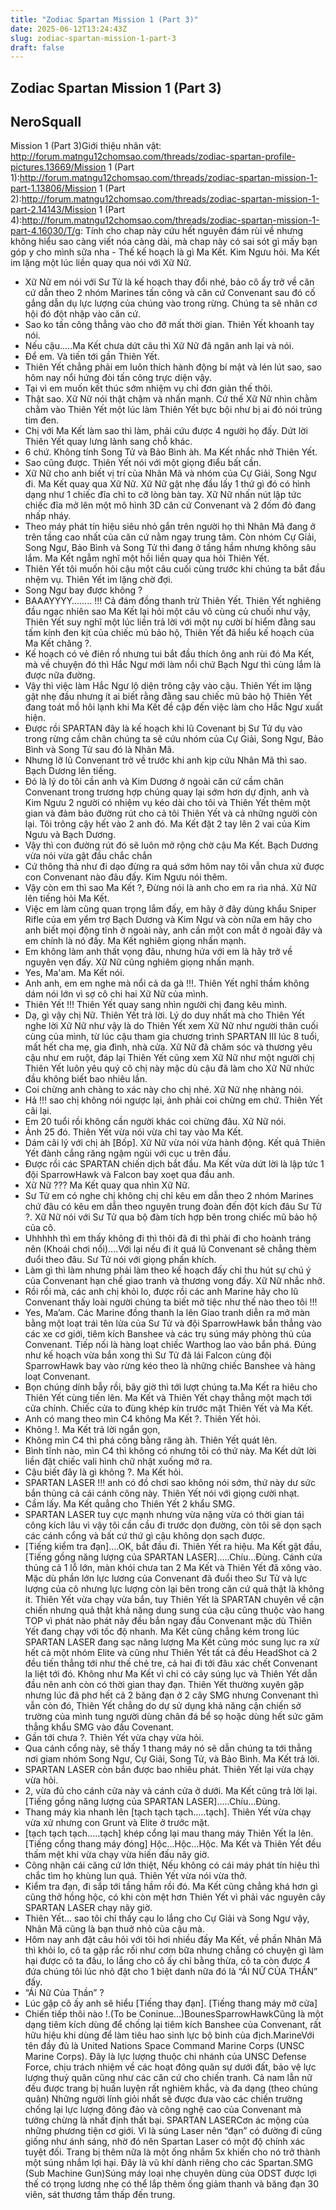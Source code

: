 ```yaml
---
title: "Zodiac Spartan Mission 1 (Part 3)"
date: 2025-06-12T13:24:43Z
slug: zodiac-spartan-mission-1-part-3
draft: false
---
```


## Zodiac Spartan Mission 1 (Part 3)

## NeroSquall

Mission 1 (Part 3)Giới thiệu nhân vật: http://forum.matngu12chomsao.com/threads/zodiac-spartan-profile-pictures.13669/Mission 1 (Part 1):http://forum.matngu12chomsao.com/threads/zodiac-spartan-mission-1-part-1.13806/Mission 1 (Part 2):http://forum.matngu12chomsao.com/threads/zodiac-spartan-mission-1-part-2.14143/Mission 1 (Part 4):http://forum.matngu12chomsao.com/threads/zodiac-spartan-mission-1-part-4.16030/T/g: Tính cho chap này cứu hết nguyên đám rùi về nhưng không hiểu sao càng viết nóa càng dài, mà chap này có sai sót gì mấy bạn góp y cho mình sữa nha - Thế kế hoạch là gì Ma Kết. Kim Ngưu hỏi.
Ma Kết im lặng một lúc liền quay qua nói với Xữ Nữ.
- Xữ Nữ em nói với Sư Tử là kế hoạch thay đổi nhé, bảo cô ấy trở về căn cứ dẫn theo 2 nhóm Marines tấn công và căn cứ Convenant sau đó cố gắng dẫn dụ lực lượng của chúng vào trong rừng. Chúng ta sẽ nhân cơ hội đó đột nhập vào căn cứ.
- Sao ko tấn công thẳng vào cho đỡ mất thời gian. Thiên Yết khoanh tay nói.
- Nếu cậu…..Ma Kết chưa dứt câu thì Xữ Nữ đã ngăn anh lại và nói.
- Để em. Và tiến tới gần Thiên Yết.
- Thiên Yết chẳng phải em luôn thích hành động bí mật và lén lút sao, sao hôm nay nổi hứng đòi tấn công trực diện vậy. 
- Tại vì em muốn kết thúc sớm nhiệm vụ chỉ đơn giản thế thôi.
- Thật sao. Xữ Nữ nói thật chậm và nhấn mạnh.
Cứ thế Xữ Nữ nhìn chằm chằm vào Thiên Yết một lúc làm Thiên Yết bực bội như bị ai đó nói trúng tim đen.
- Chị với Ma Kết làm sao thì làm, phải cứu được 4 người họ đấy. Dứt lời Thiên Yết quay lưng lảnh sang chỗ khác.
- 6 chứ. Không tính Song Tử và Bảo Bình àh. Ma Kết nhắc nhở Thiên Yết.
- Sao cũng được. Thiên Yết nói với một giọng điểu bất cần.
 - Xữ Nữ cho anh biết vị trí của Nhân Mã và nhóm của Cự Giải, Song Ngư đi. Ma Kết quay qua Xữ Nữ.
Xữ Nữ gật nhẹ đầu lấy 1 thứ gì đó có hình dạng như 1 chiếc đĩa chỉ to cỡ lòng bàn tay. Xữ Nữ nhấn nút lập tức chiếc đĩa mở lên một mô hình 3D căn cứ Convenant và 2 đốm đỏ đang nhấp nháy.
- Theo máy phát tín hiệu siêu nhỏ gắn trên người họ thì Nhân Mã đang ở trên tầng cao nhất của căn cứ nằm ngay trung tâm. Còn nhóm Cự Giải, Song Ngư, Bảo Bình và Song Tử thì đang ở tầng hầm nhưng không sâu lắm.
Ma Kết ngẫm nghĩ một hồi liền quay qua hỏi Thiên Yết.
- Thiên Yết tôi muốn hỏi cậu một câu cuối cùng trước khi chúng ta bắt đầu nhệm vụ.
Thiên Yết im lặng chờ đợi.
- Song Ngư bay được không ?
- BAAAYYYY…….. !!! Cả đám đồng thanh trừ Thiên Yết.
Thiên Yết nghiêng đầu ngạc nhiên sao Ma Kết lại hỏi một câu vô cùng củ chuối như vậy, Thiên Yết suy nghĩ một lúc liền trả lời với một nụ cười bí hiểm đằng sau tấm kính đen kịt của chiếc mủ bảo hộ, Thiên Yết đã hiểu kế hoạch của Ma Kết chăng ?.
- Kế hoạch có vẻ điên rồ nhưng tui bắt đầu thích ông anh rùi đó Ma Kết, mà về chuyện đó thì Hắc Ngư mới làm nổi chứ Bạch Ngư thì cùng lắm là được nữa đường.
- Vậy thì việc làm Hắc Ngư lộ diện trông cậy vào cậu.
Thiên Yết im lặng gật nhẹ đầu nhưng ít ai biết rằng đằng sau chiếc mũ bảo hộ Thiên Yết đang toát mồ hôi lạnh khi Ma Kết đề cập đến việc làm cho Hắc Ngư xuất hiện.
- Được rồi SPARTAN đây là kế hoạch khi lũ Covenant bị Sư Tử dụ vào trong rừng cầm chân chúng ta sẽ cứu nhóm của Cự Giải, Song Ngư, Bảo Bình và Song Tử sau đó là Nhân Mã.
- Nhưng lỡ lũ Convenant trở về trước khi anh kịp cứu Nhân Mã thì sao. Bạch Dương lên tiếng.
- Đó là lý do tôi cần anh và Kim Dương ở ngoài căn cứ cầm chân Convenant trong trương hợp chúng quay lại sớm hơn dự định, anh và Kim Ngưu 2 người có nhiệm vụ kéo dài cho tôi và Thiên Yết thêm một gian và đảm bảo đường rút cho cả tôi Thiên Yết và cả những người còn lại. Tôi trông cậy hết vào 2 anh đó. Ma Kết đặt 2 tay lên 2 vai của Kim Ngưu và Bạch Dương.
- Vậy thì con đường rút đó sẽ luôn mở rộng chờ cậu Ma Kết. Bạch Dương vừa nói vừa gật đầu chắc chắn
- Cứ thông thả như đi dạo đừng ra quá sớm hôm nay tôi vẫn chưa xử được con Convenant nào đâu đấy. Kim Ngưu nói thêm.
- Vậy còn em thì sao Ma Kết ?, Đừng nói là anh cho em ra rìa nhá. Xữ Nữ lên tiếng hỏi Ma Kết.
- Việc em làm cũng quan trọng lắm đấy, em hãy ở đây dùng khẩu Sniper Rifle của em yểm trợ Bạch Dương và Kim Ngư và còn nữa em hãy cho anh biết mọi động tĩnh ở ngoài này, anh cần một con mắt ở ngoài đây và em chính là nó đấy. Ma Kết nghiêm giọng nhấn mạnh.
- Em không làm anh thất vọng đâu, nhưng hứa với em là hãy trở về nguyên vẹn đấy. Xữ Nữ cũng nghiêm giọng nhấn mạnh.
- Yes, Ma'am. Ma Kết nói.
- Anh anh, em em nghe mà nổi cả da gà !!!. Thiên Yết nghĩ thầm không dám nói lớn vì sợ cô chi hai Xữ Nữ của mình.
- Thiên Yết !!! Thiên Yết quay sang nhìn người chị đang kêu mình.
- Dạ, gì vậy chị Nữ. Thiên Yết trả lời. Lý do duy nhất mà cho Thiên Yết nghe lời Xữ Nữ như vậy là do Thiên Yết xem Xữ Nữ như người thân cuối cùng của mình, từ lúc cậu tham gia chương trình SPARTAN III lúc 8 tuổi, mất hết cha mẹ, gia đình, nhà cửa. Xữ Nữ đã chăm sóc và thương yêu cậu như em ruột, đáp lại Thiên Yết cũng xem Xữ Nữ như một người chị Thiên Yết luôn yêu quý cô chị này mặc dù cậu đã làm cho Xữ Nữ nhức đầu không biết bao nhiêu lần.
- Coi chừng anh chàng to xác này cho chị nhé. Xữ Nữ nhẹ nhàng nói.
- Hả !!! sao chị không nói ngược lại, ảnh phải coi chừng em chứ. Thiên Yết cãi lại.
- Em 20 tuổi rồi không cần người khác coi chừng đâu. Xữ Nữ nói.
- Ảnh 25 đó. Thiên Yết vừa nói vừa chỉ tay vào Ma Kết.
- Dám cãi lý với chị àh [Bốp]. Xữ Nữ vừa nói vừa hành động. Kết quả Thiên Yết đành cắng răng ngậm ngùi với cục u trên đầu. 
-  Được rồi các SPARTAN chiến dịch bắt đầu.
Ma Kết vừa dứt lời là lập tức 1 đội SparrowHawk và Falcon bay xoẹt qua đầu anh.
- Xữ Nữ ??? Ma Kết quay qua nhìn Xữ Nữ.
- Sư Tử em có nghe chị không chị chỉ kêu em dẫn theo 2 nhóm Marines chứ đâu có kêu em dẫn theo nguyên trung đoàn đến đột kích đâu Sư Tử ?. Xữ Nữ nói với Sư Tử qua bộ đàm tích hợp bên trong chiếc mũ bảo hộ của cô.
- Uhhhhh thì em thấy không đi thì thôi đã đi thì phải đi cho hoành tráng nên (Khoái chơi nổi)….Với lại nếu đi ít quá lũ Convenant sẽ chẳng thèm đuổi theo đâu. Sư Tử nói với giọng phấn khích.
- Làm gì thì làm nhưng phải làm theo kế hoạch đấy chỉ thu hút sự chú ý của Convenant hạn chế giao tranh và thương vong đấy. Xữ Nữ nhắc nhở.
- Rồi rồi mà, các anh chị khỏi lo, được rồi các anh Marine hãy cho lũ Convenant thấy loài người chúng ta biết mở tiệc như thế nào theo tôi !!!
- Yes, Ma’am. Các Marine đồng thanh la lên
Giao tranh diễn ra mở màn bằng một loạt trái tên lửa của Sư Tử và đội SparrowHawk bắn thẳng vào các xe cơ giới, tiêm kích Banshee và các trụ súng máy phòng thủ của Convenant. Tiếp nối là hàng loạt chiếc Warthog lao vào bắn phá. Đúng như kế hoạch vừa bắn xong thì Sư Tử đã lái Falcon cùng đội SparrowHawk bay vào rừng kéo theo là những chiếc Banshee và hàng loạt Convenant.
- Bọn chúng dính bẫy rồi, bây giờ thì tới lượt chúng ta.Ma Kết ra hiêu cho Thiên Yết cùng tiến lên.
Ma Kết và Thiên Yết chạy thẳng một mạch tới cửa chính. Chiếc cửa to đùng khép kín trước mặt Thiên Yết và Ma Kết.
- Anh có mang theo mìn C4 không Ma Kết ?. Thiên Yết hỏi.
- Không !. Ma Kết trả lời ngắn gọn,
- Không mìn C4 thì phá công bằng răng àh. Thiên Yết quát lên.
- Bình tĩnh nào, mìn C4 thì không có nhưng tôi có thứ này. Ma Kết dứt lời liền đặt chiếc vali hình chữ nhật xuống mở ra.
- Cậu biết đây là gì không ?. Ma Kết hỏi.
- SPARTAN LASER !!! anh có đồ chơi sao không nói sớm, thứ này dư sức bắn thủng cả cái cánh công này. Thiên Yết nói với giọng cười nhạt.
- Cầm lấy. Ma Kết quẳng cho Thiên Yết 2 khẩu SMG.
- SPARTAN LASER tuy cực mạnh nhưng vừa nặng vừa có thời gian tái công kích lâu vì vậy tôi cần cầu đi trước dọn đường, còn tôi sẽ dọn sạch các cánh cổng và bất cứ thứ gì cậu không dọn sạch được.
- [Tiếng kiểm tra đạn]….OK, bắt đầu đi. Thiên Yết ra hiệu.
Ma Kết gật đầu, [Tiếng gồng năng lượng của SPARTAN LASER]…..Chíu…Đùng. Cánh cửa thủng cả 1 lỗ lớn, màn khói chưa tan 2 Ma Kết và Thiên Yết đã xông vào. Mặc dù phần lớn lực lương của Convenant đã đuổi theo Sư Tử và lực lượng của cô nhưng lực lượng còn lại bên trong căn cứ quả thật là không ít. Thiên Yết vừa chạy vừa bắn, tuy Thiên Yết là SPARTAN chuyên về cận chiến nhưng quả thật khả năng dung sung của cậu cũng thuộc vào hang TOP vì phát nào phát nây đều bắn ngay đầu Convenant mặc dù Thiên Yết đang chạy với tốc độ nhanh. Ma Kết cũng chẳng kém trong lúc SPARTAN LASER đang sạc năng lượng Ma Kết cũng móc sung lục ra xử hết cả một nhóm Elite và cũng như Thiên Yết tất cả đều HeadShot cà 2 đều tiến thẳng tới như thế chẻ tre, cả hai đi tới đâu xác chết Convenant la liệt tới đó. Không như Ma Kết vì chỉ có cây súng lục và Thiên Yết dẫn đầu nên anh còn có thời gian thay đạn. Thiên Yết thường xuyên gặp nhưng lúc đã phơ hết cả 2 băng đạn ở 2 cây SMG nhưng Convenant thì vẫn còn đó, Thiên Yết chẳng do dự sử dụng khả năng cận chiến sở trường của mình tung người dùng chân đá bể sọ hoặc dùng hết sức găm thẳng khẩu SMG vào đầu Covenant.
- Gần tới chưa ?. Thiên Yết vừa chạy vừa hỏi.
- Qua cánh cổng này, sẽ thấy 1 thang máy nó sẽ dẫn chúng ta tới thẳng nơi giam nhóm Song Ngư, Cự Giải, Song Tử, và Bảo Bình. Ma Kết trả lời.
- SPARTAN LASER còn bắn được bao nhiêu phát. Thiên Yết lại vừa chạy vừa hỏi.
- 2, vừa đủ cho cánh cửa này và cánh cửa ở dưới. Ma Kết cũng trả lời lại.
[Tiếng gồng năng lượng của SPARTAN LASER]…..Chíu…Đùng.
- Thang máy kìa nhanh lên [tạch tạch tạch…..tạch]. Thiên Yết vừa chạy vừa xử nhưng con Grunt và Elite ở trước mặt.
- [tạch tạch tạch…..tạch] khép cổng lại mau thang máy Thiên Yết la lên.
[Tiếng cổng thang máy đóng] Hộc...Hộc…Hộc. Ma Kết và Thiên Yết đều thấm mệt khi vừa chạy vừa hiến đấu nãy giờ.
- Công nhận cái căng cứ lớn thiệt, Nếu không có cái máy phát tín hiệu thì chắc tìm họ khùng lun quá. Thiên Yết vừa nói vừa thở.
- Kiểm tra đạn, đi sắp tới tầng hầm rồi đó. Ma Kết cũng chẳng khá hơn gì cũng thở hồng hộc, có khi còn mệt hơn Thiên Yết vì phải vác nguyên cây SPARTAN LASER chạy nãy giờ.
- Thiên Yết… sao tôi chỉ thấy cạu lo lắng cho Cự Giải và Song Ngư vậy, Nhân Mã cũng là bạn thuở nhỏ của cậu mà.
- Hôm nay anh đặt câu hỏi với tôi hơi nhiều đấy Ma Kết, về phần Nhân Mã thì khỏi lo, cô ta gặp rắc rối như cơm bữa nhưng chẳng có chuyện gì làm hại được cô ta đâu, lo lắng cho cô ấy chỉ bằng thừa, cô ta còn được 4 đứa chúng tôi lúc nhỏ đặt cho 1 biệt danh nữa đó là “ÁI NỮ CỦA THẦN” đấy.
- “Ái Nữ Của Thần” ?
- Lúc gặp cô ấy anh sẽ hiểu [Tiếng thay đạn].
[Tiếng thang máy mở cửa]
- Chiến tiếp thôi nào !.(To be Coninue...)BounesSparrowHawkCũng là một dạng tiêm kích dùng để chống lại tiêm kích Banshee của Convenant, rất hữu hiệu khi dùng để làm tiêu hao sinh lực bộ binh của địch.MarineVới tên đầy đủ là United Nations Space Command Marine Corps (UNSC Marine Corps). Đây là lực lượng thuộc chi nhánh của UNSC Defense Force, chịu trách nhiệm về các hoạt đông quân sự dưới đất, bảo vệ lực lượng thuỷ quân cũng như các căn cứ cho chiến tranh. Cả nam lẫn nữ đều được trang bị huấn luyện rất nghiêm khắc, và đa dạng (theo chủng quân) Những người lính giỏi nhất sẽ được đưa vào các chiến trường chống lại lực lượng đông đảo và công nghệ cao của Convenant mà tưởng chừng là nhất định thất bại. SPARTAN LASERCơn ác mộng của những phương tiện cơ giới. Vì là súng Laser nên “đạn” có đường đi cũng giống như ánh sáng, nhờ đó nên Spartan Laser có một độ chính xác tuyệt đối. Trang bị thêm nữa là một ống nhắm 5x khiến cho nó trở thành một súng nhắm lợi hại. Đây là vũ khí dành riêng cho các Spartan.SMG (Sub Machine Gun)Súng máy loại nhẹ chuyên dùng của ODST được lợi thế có trọng lương nhẹ có thể lắp thêm ống giảm thanh và băng đạn 30 viên, sát thương tầm thấp đến trung.